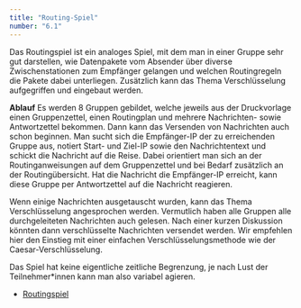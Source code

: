 ```yaml
---
title: "Routing-Spiel"
number: "6.1"
---
```


Das Routingspiel ist ein analoges Spiel, mit dem man in einer Gruppe sehr gut darstellen, wie Datenpakete vom Absender über diverse Zwischenstationen zum Empfänger gelangen und welchen Routingregeln die Pakete dabei unterliegen. Zusätzlich kann das Thema Verschlüsselung aufgegriffen und eingebaut werden.

**Ablauf**
Es werden 8 Gruppen gebildet, welche jeweils aus der Druckvorlage einen Gruppenzettel, einen Routingplan und mehrere Nachrichten- sowie Antwortzettel bekommen. Dann kann das Versenden von Nachrichten auch schon beginnen. Man sucht sich die Empfänger-IP der zu erreichenden Gruppe aus, notiert Start- und Ziel-IP sowie den Nachrichtentext und schickt die Nachricht auf die Reise. Dabei orientiert man sich an der Routinganweisungen auf dem Gruppenzettel und bei Bedarf zusätzlich an der Routingübersicht. Hat die Nachricht die Empfänger-IP erreicht, kann diese Gruppe per Antwortzettel auf die Nachricht reagieren. 

Wenn einige Nachrichten ausgetauscht wurden, kann das Thema Verschlüsselung angesprochen werden. Vermutlich haben alle Gruppen alle durchgeleiteten Nachrichten auch gelesen. Nach einer kurzen Diskussion könnten dann verschlüsselte Nachrichten versendet werden. Wir empfehlen hier den Einstieg mit einer einfachen Verschlüsselungsmethode wie der Caesar-Verschlüsselung.

Das Spiel hat keine eigentliche zeitliche Begrenzung, je nach Lust der Teilnehmer*innen kann man also variabel agieren.


* [Routingspiel](documents/routingspiel.pdf)